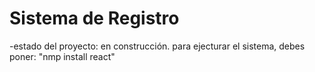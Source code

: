 <h1> Sistema de Registro </h1>
-estado del proyecto: en construcción.
para ejecturar el sistema, debes poner: 
"nmp install react"
